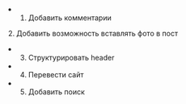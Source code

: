 + 1) Добавить комментарии
2) Добавить возможность вставлять фото в пост
+ 3) Структурировать header
+ 4) Перевести сайт
+ 5) Добавить поиск